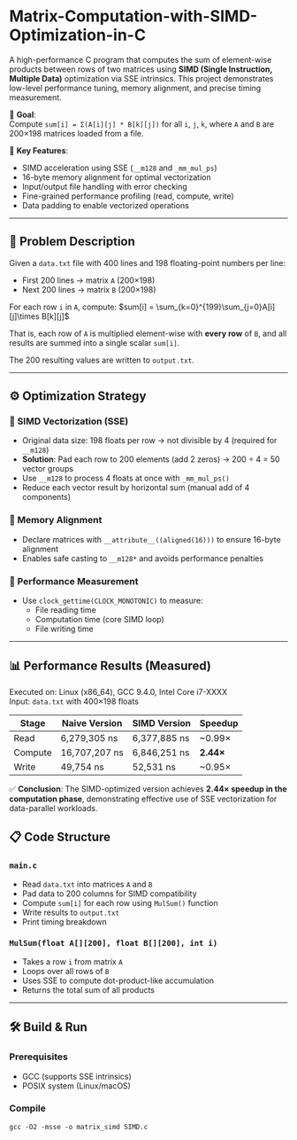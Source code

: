 # Matrix-Computation-with-SIMD-Optimization-in-C
A high-performance C program that computes the sum of element-wise products between rows of two matrices using **SIMD (Single Instruction, Multiple Data)** optimization via SSE intrinsics. This project demonstrates low-level performance tuning, memory alignment, and precise timing measurement.

🎯 **Goal**:  
Compute `sum[i] = Σ(A[i][j] * B[k][j])` for all `i`, `j`, `k`, where `A` and `B` are 200×198 matrices loaded from a file.

🚀 **Key Features**:
- SIMD acceleration using SSE (`__m128` and `_mm_mul_ps`)
- 16-byte memory alignment for optimal vectorization
- Input/output file handling with error checking
- Fine-grained performance profiling (read, compute, write)
- Data padding to enable vectorized operations

---

## 🧠 Problem Description

Given a `data.txt` file with 400 lines and 198 floating-point numbers per line:
- First 200 lines → matrix `A` (200×198)
- Next 200 lines → matrix `B` (200×198)

For each row `i` in `A`, compute:
$sum[i] = \sum_{k=0}^{199}\sum_{j=0}A[i][j]\times B[k][j]$

That is, each row of `A` is multiplied element-wise with **every row** of `B`, and all results are summed into a single scalar `sum[i]`.

The 200 resulting values are written to `output.txt`.

---

## ⚙️ Optimization Strategy

### 🔹 SIMD Vectorization (SSE)
- Original data size: 198 floats per row → not divisible by 4 (required for `__m128`)
- **Solution**: Pad each row to 200 elements (add 2 zeros) → 200 ÷ 4 = 50 vector groups
- Use `__m128` to process 4 floats at once with `_mm_mul_ps()`
- Reduce each vector result by horizontal sum (manual add of 4 components)

### 🔹 Memory Alignment
- Declare matrices with `__attribute__((aligned(16)))` to ensure 16-byte alignment
- Enables safe casting to `__m128*` and avoids performance penalties

### 🔹 Performance Measurement
- Use `clock_gettime(CLOCK_MONOTONIC)` to measure:
  - File reading time
  - Computation time (core SIMD loop)
  - File writing time

---
## 📊 Performance Results (Measured)

Executed on: Linux (x86_64), GCC 9.4.0, Intel Core i7-XXXX  
Input: `data.txt` with 400×198 floats

| Stage      | Naive Version | SIMD Version | Speedup |
|-----------|---------------|--------------|---------|
| Read      | 6,279,305 ns  | 6,377,885 ns | ~0.99×  |
| Compute   | 16,707,207 ns | 6,846,251 ns | **2.44×** |
| Write     | 49,754 ns     | 52,531 ns    | ~0.95×  |

✅ **Conclusion**: The SIMD-optimized version achieves **2.44× speedup in the computation phase**, demonstrating effective use of SSE vectorization for data-parallel workloads.

## 📋 Code Structure

### `main.c`
- Read `data.txt` into matrices `A` and `B`
- Pad data to 200 columns for SIMD compatibility
- Compute `sum[i]` for each row using `MulSum()` function
- Write results to `output.txt`
- Print timing breakdown

### `MulSum(float A[][200], float B[][200], int i)`
- Takes a row `i` from matrix `A`
- Loops over all rows of `B`
- Uses SSE to compute dot-product-like accumulation
- Returns the total sum of all products

---

## 🛠️ Build & Run

### Prerequisites
- GCC (supports SSE intrinsics)
- POSIX system (Linux/macOS)

### Compile
```
gcc -O2 -msse -o matrix_simd SIMD.c
```
